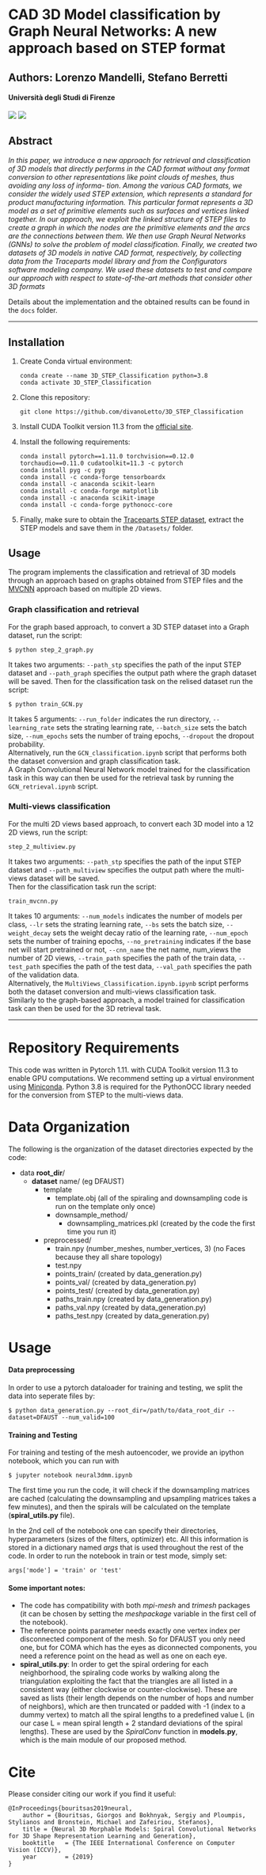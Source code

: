 # CAD 3D Model classification by Graph Neural Networks: A new approach based on STEP format
## Authors: Lorenzo Mandelli, Stefano Berretti
#### Università degli Studi di Firenze

![](https://img.shields.io/github/contributors/divanoLetto/3D_STEP_Classification?color=light%20green) ![](https://img.shields.io/github/repo-size/divanoLetto/3D_STEP_Classification)

## Abstract
*In this paper, we introduce a new approach for retrieval and classification of 3D models that directly performs in the CAD
format without any format conversion to other representations like point clouds of meshes, thus avoiding any loss of informa-
tion. Among the various CAD formats, we consider the widely used STEP extension, which represents a standard for product
manufacturing information. This particular format represents a 3D model as a set of primitive elements such as surfaces and
vertices linked together. In our approach, we exploit the linked structure of STEP files to create a graph in which the nodes are
the primitive elements and the arcs are the connections between them. We then use Graph Neural Networks (GNNs) to solve the
problem of model classification. Finally, we created two datasets of 3D models in native CAD format, respectively, by collecting
data from the Traceparts model library and from the Configurators software modeling company. We used these datasets to test
and compare our approach with respect to state-of-the-art methods that consider other 3D formats*

Details about the implementation and the obtained results can be found in the `docs` folder.

---

## Installation

1. Create Conda virtual environment:

    ```
    conda create --name 3D_STEP_Classification python=3.8
    conda activate 3D_STEP_Classification
    ```
    
2. Clone this repository:
    ```
    git clone https://github.com/divanoLetto/3D_STEP_Classification
    ```
3. Install CUDA Toolkit version 11.3 from the [official site](https://developer.nvidia.com/cuda-11.3.0-download-archive).

4.  Install the following requirements:
    ```
    conda install pytorch==1.11.0 torchvision==0.12.0 torchaudio==0.11.0 cudatoolkit=11.3 -c pytorch
    conda install pyg -c pyg
    conda install -c conda-forge tensorboardx
    conda install -c anaconda scikit-learn
    conda install -c conda-forge matplotlib
    conda install -c anaconda scikit-image
    conda install -c conda-forge pythonocc-core
    ```

5. Finally, make sure to obtain the [Traceparts STEP dataset](https://drive.google.com/drive/folders/1jV1B5Y8XmGY-XhjildX2BdYTEFtLK5XQ?usp=sharing), extract the STEP models and save them in the `/Datasets/` folder.

## Usage

The program implements the classification and retrieval of 3D models through an approach based on graphs obtained from STEP files and the [MVCNN](https://github.com/jongchyisu/mvcnn_pytorch) approach based on multiple 2D views.

### Graph classification and retrieval

For the graph based approach, to convert a 3D STEP dataset into a Graph dataset, run the script:    
```
$ python step_2_graph.py
```    
It takes two arguments: `--path_stp` specifies the path of the input STEP dataset and `--path_graph` specifies the output path where the graph dataset will be saved.
Then for the classification task on the relised dataset run the script:   
```
$ python train_GCN.py
```
It takes 5 arguments: `--run_folder` indicates the run directory, `--learning_rate` sets the strating learning rate, `--batch_size` sets the batch size, `--num_epochs` sets the number of traing epochs, `--dropout` the dropout probability.    
Alternatively, run the `GCN_classification.ipynb` script that performs both the dataset conversion and graph classification task.   
A Graph Convolutional Neural Network model trained for the classification task in this way can then be used for the retrieval task by running the `GCN_retrieval.ipynb` script.

### Multi-views classification 

For the multi 2D views  based approach, to convert each 3D model into a 12 2D views,  run the script:
```
step_2_multiview.py 
```
It takes two arguments: `--path_stp` specifies the path of the input STEP dataset and `--path_multiview` specifies the output path where the multi-views dataset will be saved.   
Then for the classification task run the script:
```
train_mvcnn.py
```
It takes 10 arguments: `--num_models` indicates the number of models per class, `--lr` sets the strating learning rate, `--bs` sets the batch size, `--weight_decay` sets the weight decay ratio of the learning rate, `--num_epoch` sets the number of training epochs, `--no_pretraining` indicates if the base net will start pretrained or not, `--cnn_name` the net name, num_views the number of 2D views, `--train_path` specifies the path of the train data, `--test_path` specifies the path of the test data, `--val_path` specifies the path of the validation data.   
Alternatively, the `MultiViews_Classification.ipynb.ipynb` script performs both the dataset conversion and multi-views classification task.   
Similarly to the graph-based approach, a model trained for classification task can then be used for the 3D retrieval task.

---

# Repository Requirements

This code was written in Pytorch 1.11. with CUDA Toolkit version 11.3 to enable GPU computations. We recommend setting up a virtual environment using [Miniconda](https://docs.conda.io/en/latest/miniconda.html). Python 3.8 is required for the PythonOCC library needed for the conversion from STEP to the multi-views data.

# Data Organization

The following is the organization of the dataset directories expected by the code:

* data **root_dir**/
  * **dataset** name/ (eg DFAUST)
    * template
      * template.obj (all of the spiraling and downsampling code is run on the template only once)
      * downsample_method/
        * downsampling_matrices.pkl (created by the code the first time you run it)
    * preprocessed/
      * train.npy (number_meshes, number_vertices, 3) (no Faces because they all share topology)
      * test.npy 
      * points_train/ (created by data_generation.py)
      * points_val/ (created by data_generation.py)
      * points_test/ (created by data_generation.py)
      * paths_train.npy (created by data_generation.py)
      * paths_val.npy (created by data_generation.py)
      * paths_test.npy (created by data_generation.py)

# Usage

#### Data preprocessing 

In order to use a pytorch dataloader for training and testing, we split the data into seperate files by:

```
$ python data_generation.py --root_dir=/path/to/data_root_dir --dataset=DFAUST --num_valid=100
```

#### Training and Testing

For training and testing of the mesh autoencoder, we provide an ipython notebook, which you can run with 

```
$ jupyter notebook neural3dmm.ipynb
```

The first time you run the code, it will check if the downsampling matrices are cached (calculating the downsampling and upsampling matrices takes a few minutes), and then the spirals will be calculated on the template (**spiral_utils.py** file).

In the 2nd cell of the notebook one can specify their directories, hyperparameters (sizes of the filters, optimizer) etc. All this information is stored in a dictionary named _args_ that is used throughout the rest of the code. In order to run the notebook in train or test mode, simply set:

```
args['mode'] = 'train' or 'test'
```

#### Some important notes:
* The code has compatibility with both _mpi-mesh_ and _trimesh_ packages (it can be chosen by setting the _meshpackage_ variable in the first cell of the notebook).
* The reference points parameter needs exactly one vertex index per disconnected component of the mesh. So for DFAUST you only need one, but for COMA which has the eyes as diconnected components, you need a reference point on the head as well as one on each eye.
* **spiral_utils.py**: In order to get the spiral ordering for each neighborhood, the spiraling code works by walking along the triangulation exploiting the fact that the triangles are all listed in a consistent way (either clockwise or counter-clockwise). These are saved as lists (their length depends on the number of hops and number of neighbors), which are then truncated or padded with -1 (index to a dummy vertex) to match all the spiral lengths to a predefined value L (in our case L = mean spiral length + 2 standard deviations of the spiral lengths). These are used by the _SpiralConv_ function in **models.py**, which is the main module of our proposed method.

# Cite

Please consider citing our work if you find it useful:

```
@InProceedings{bouritsas2019neural,
    author = {Bouritsas, Giorgos and Bokhnyak, Sergiy and Ploumpis, Stylianos and Bronstein, Michael and Zafeiriou, Stefanos},
    title = {Neural 3D Morphable Models: Spiral Convolutional Networks for 3D Shape Representation Learning and Generation},
    booktitle   = {The IEEE International Conference on Computer Vision (ICCV)},
    year        = {2019}
}
```

